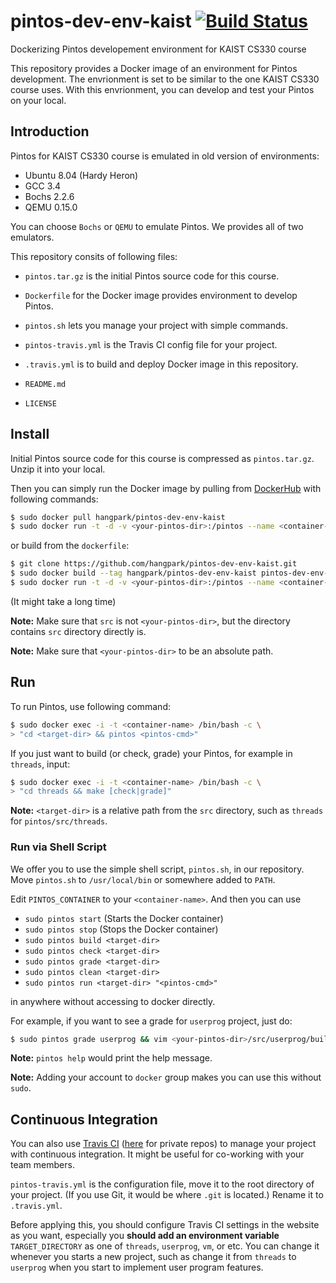 # pintos-dev-env-kaist [![Build Status](https://travis-ci.org/hangpark/pintos-dev-env-kaist.svg?branch=master)](https://travis-ci.org/hangpark/pintos-dev-env-kaist.svg?branch=master)
Dockerizing Pintos developement environment for KAIST CS330 course

This repository provides a Docker image of an environment for Pintos
development. The envrionment is set to be similar to the one KAIST CS330 course
uses. With this envrionment, you can develop and test your Pintos on your local.

## Introduction

Pintos for KAIST CS330 course is emulated in old version of environments:

- Ubuntu 8.04 (Hardy Heron)
- GCC 3.4
- Bochs 2.2.6
- QEMU 0.15.0

You can choose `Bochs` or `QEMU` to emulate Pintos. We provides all of two
emulators.

This repository consits of following files:

- `pintos.tar.gz` is the initial Pintos source code for this course.
- `Dockerfile` for the Docker image provides environment to develop Pintos.
- `pintos.sh` lets you manage your project with simple commands.
- `pintos-travis.yml` is the Travis CI config file for your project.

- `.travis.yml` is to build and deploy Docker image in this repository.
- `README.md`
- `LICENSE`

## Install

Initial Pintos source code for this course is compressed as `pintos.tar.gz`.
Unzip it into your local.

Then you can simply run the Docker image by pulling from
[DockerHub](https://hub.docker.com/r/hangpark/pintos-dev-env-kaist) with
following commands:

```bash
$ sudo docker pull hangpark/pintos-dev-env-kaist
$ sudo docker run -t -d -v <your-pintos-dir>:/pintos --name <container-name> hangpark/pintos-dev-env-kaist
```

or build from the `dockerfile`:

```bash
$ git clone https://github.com/hangpark/pintos-dev-env-kaist.git
$ sudo docker build --tag hangpark/pintos-dev-env-kaist pintos-dev-env-kaist
$ sudo docker run -t -d -v <your-pintos-dir>:/pintos --name <container-name> hangpark/pintos-dev-env-kaist
```

(It might take a long time)

**Note:** Make sure that `src` is not `<your-pintos-dir>`, but the directory
contains `src` directory directly is.

**Note:** Make sure that `<your-pintos-dir>` to be an absolute path.

## Run

To run Pintos, use following command:

```bash
$ sudo docker exec -i -t <container-name> /bin/bash -c \
> "cd <target-dir> && pintos <pintos-cmd>"
```

If you just want to build (or check, grade) your Pintos, for example in
`threads`, input:

```bash
$ sudo docker exec -i -t <container-name> /bin/bash -c \
> "cd threads && make [check|grade]"
```

**Note:** `<target-dir>` is a relative path from the `src` directory, such as
`threads` for `pintos/src/threads`.

### Run via Shell Script

We offer you to use the simple shell script, `pintos.sh`, in our repository.
Move `pintos.sh` to `/usr/local/bin` or somewhere added to `PATH`.

Edit `PINTOS_CONTAINER` to your `<container-name>`. And then you
can use

- `sudo pintos start` (Starts the Docker container)
- `sudo pintos stop` (Stops the Docker container)
- `sudo pintos build <target-dir>`
- `sudo pintos check <target-dir>`
- `sudo pintos grade <target-dir>`
- `sudo pintos clean <target-dir>`
- `sudo pintos run <target-dir> "<pintos-cmd>"`

in anywhere without accessing to docker directly.

For example, if you want to see a grade for `userprog` project, just do:

```bash
$ sudo pintos grade userprog && vim <your-pintos-dir>/src/userprog/build/grade
```

**Note:** `pintos help` would print the help message.

**Note:** Adding your account to `docker` group makes you can use this without
`sudo`.

## Continuous Integration

You can also use [Travis CI](https://travis-ci.org)
([here](https://travis-ci.com) for private repos) to manage your project with
continuous integration. It might be useful for co-working with your team
members.

`pintos-travis.yml` is the configuration file, move it to the root directory of
your project. (If you use Git, it would be where `.git` is located.) Rename it
to `.travis.yml`.

Before applying this, you should configure Travis CI settings in the website as
you want, especially you **should add an environment variable**
`TARGET_DIRECTORY` as one of `threads`, `userprog`, `vm`, or etc. You can change
it whenever you starts a new project, such as change it from `threads` to
`userprog` when you start to implement user program features.
